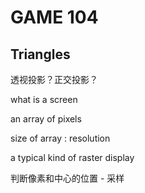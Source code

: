 # GAME 104

## Triangles

透视投影？正交投影？

what is a screen

an array of pixels

size of array : resolution

a typical kind of raster display

判断像素和中心的位置 -  采样
